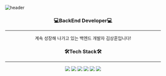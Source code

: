 ![header](https://capsule-render.vercel.app/api?type=waving&color=100F0F&height=200&section=header&text=몰입%20하는%20개발자&fontSize=50&fontColor=38E54D&animation=twinkling)
<h3 align="center"><b>💻BackEnd Developer💻 </b></h3>
<hr>
<p align="center" >계속 성장해 나가고 있는 백엔드 개발자 김상훈입니다!</p>
<h3 align="center"><b>🛠Tech Stack🛠 </b></h3>
<hr>
<div align="center">
 <img src="https://img.shields.io/badge/Spring Boot-black?style=flat&logo=Spring Boot&logoColor=white"/>
 <img src="https://img.shields.io/badge/MySQL-blue?style=flat&logo=MySQL&logoColor=white"/>
 <img src="https://img.shields.io/badge/Amazon S3-pink?style=flat&logo=Amazon S3&logoColor=white"/>
 <img src="https://img.shields.io/badge/Amazon RDS-skyblue?style=flat&logo=Amazon RDS&logoColor=white"/>
 <img src="https://img.shields.io/badge/Amazon EC2-green?style=flat&logo=Amazon EC2&logoColor=CC6699"/>
 <img src="https://img.shields.io/badge/Linux-green?style=flat&logo=Linux&logoColor=CC6699"/>
</div>
 
 

  
  
  
